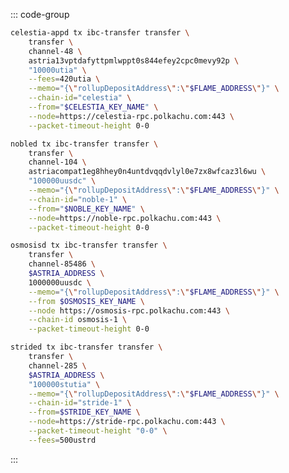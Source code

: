 <!-- markdownlint-disable MD041 MD013 -->

::: code-group

```bash [From Celestia]
celestia-appd tx ibc-transfer transfer \
    transfer \
    channel-48 \
    astria13vptdafyttpmlwppt0s844efey2cpc0mevy92p \
    "10000utia" \
    --fees=420utia \
    --memo="{\"rollupDepositAddress\":\"$FLAME_ADDRESS\"}" \
    --chain-id="celestia" \
    --from="$CELESTIA_KEY_NAME" \
    --node=https://celestia-rpc.polkachu.com:443 \
    --packet-timeout-height 0-0
```

```bash [From Noble]
nobled tx ibc-transfer transfer \
    transfer \
    channel-104 \
    astriacompat1eg8hhey0n4untdvqqdvlyl0e7zx8wfcaz3l6wu \
    "100000uusdc" \
    --memo="{\"rollupDepositAddress\":\"$FLAME_ADDRESS\"}" \
    --chain-id="noble-1" \
    --from="$NOBLE_KEY_NAME" \
    --node=https://noble-rpc.polkachu.com:443 \
    --packet-timeout-height 0-0
```

```bash [From Osmosis]
osmosisd tx ibc-transfer transfer \
    transfer \
    channel-85486 \
    $ASTRIA_ADDRESS \
    1000000uusdc \
    --memo="{\"rollupDepositAddress\":\"$FLAME_ADDRESS\"}" \
    --from $OSMOSIS_KEY_NAME \
    --node https://osmosis-rpc.polkachu.com:443 \
    --chain-id osmosis-1 \
    --packet-timeout-height 0-0
```

```bash [From Stride]
strided tx ibc-transfer transfer \
    transfer \
    channel-285 \
    $ASTRIA_ADDRESS \
    "100000stutia" \
    --memo="{\"rollupDepositAddress\":\"$FLAME_ADDRESS\"}" \
    --chain-id="stride-1" \
    --from=$STRIDE_KEY_NAME \
    --node=https://stride-rpc.polkachu.com:443 \
    --packet-timeout-height "0-0" \
    --fees=500ustrd
```

:::

<!-- <Tabs>
  <TabItem value="From Celestia" label="From Celestia"> </TabItem>
  <TabItem value="From Noble" label="From Noble"> </TabItem>
  <TabItem value="From Osmosis" label="From Osmosis"> </TabItem>
  <TabItem value="From Stride" label="From Stride"> </TabItem>
</Tabs> -->

